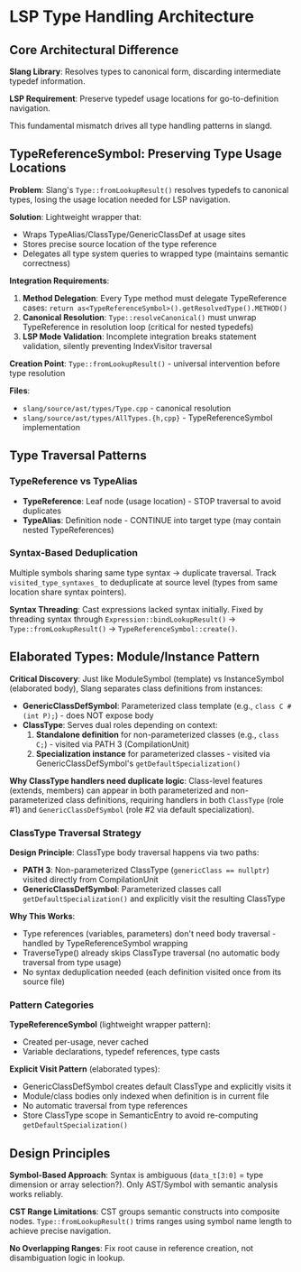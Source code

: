 # LSP Type Handling Architecture

## Core Architectural Difference

**Slang Library**: Resolves types to canonical form, discarding intermediate typedef information.

**LSP Requirement**: Preserve typedef usage locations for go-to-definition navigation.

This fundamental mismatch drives all type handling patterns in slangd.

## TypeReferenceSymbol: Preserving Type Usage Locations

**Problem**: Slang's `Type::fromLookupResult()` resolves typedefs to canonical types, losing the usage location needed for LSP navigation.

**Solution**: Lightweight wrapper that:

- Wraps TypeAlias/ClassType/GenericClassDef at usage sites
- Stores precise source location of the type reference
- Delegates all type system queries to wrapped type (maintains semantic correctness)

**Integration Requirements**:

1. **Method Delegation**: Every Type method must delegate TypeReference cases: `return as<TypeReferenceSymbol>().getResolvedType().METHOD()`
2. **Canonical Resolution**: `Type::resolveCanonical()` must unwrap TypeReference in resolution loop (critical for nested typedefs)
3. **LSP Mode Validation**: Incomplete integration breaks statement validation, silently preventing IndexVisitor traversal

**Creation Point**: `Type::fromLookupResult()` - universal intervention before type resolution

**Files**:

- `slang/source/ast/types/Type.cpp` - canonical resolution
- `slang/source/ast/types/AllTypes.{h,cpp}` - TypeReferenceSymbol implementation

## Type Traversal Patterns

### TypeReference vs TypeAlias

- **TypeReference**: Leaf node (usage location) - STOP traversal to avoid duplicates
- **TypeAlias**: Definition node - CONTINUE into target type (may contain nested TypeReferences)

### Syntax-Based Deduplication

Multiple symbols sharing same type syntax → duplicate traversal. Track `visited_type_syntaxes_` to deduplicate at source level (types from same location share syntax pointers).

**Syntax Threading**: Cast expressions lacked syntax initially. Fixed by threading syntax through `Expression::bindLookupResult()` → `Type::fromLookupResult()` → `TypeReferenceSymbol::create()`.

## Elaborated Types: Module/Instance Pattern

**Critical Discovery**: Just like ModuleSymbol (template) vs InstanceSymbol (elaborated body), Slang separates class definitions from instances:

- **GenericClassDefSymbol**: Parameterized class template (e.g., `class C #(int P);`) - does NOT expose body
- **ClassType**: Serves dual roles depending on context:
  1. **Standalone definition** for non-parameterized classes (e.g., `class C;`) - visited via PATH 3 (CompilationUnit)
  2. **Specialization instance** for parameterized classes - visited via GenericClassDefSymbol's `getDefaultSpecialization()`

**Why ClassType handlers need duplicate logic**: Class-level features (extends, members) can appear in both parameterized and non-parameterized class definitions, requiring handlers in both `ClassType` (role #1) and `GenericClassDefSymbol` (role #2 via default specialization).

### ClassType Traversal Strategy

**Design Principle**: ClassType body traversal happens via two paths:

- **PATH 3**: Non-parameterized ClassType (`genericClass == nullptr`) visited directly from CompilationUnit
- **GenericClassDefSymbol**: Parameterized classes call `getDefaultSpecialization()` and explicitly visit the resulting ClassType

**Why This Works**:

- Type references (variables, parameters) don't need body traversal - handled by TypeReferenceSymbol wrapping
- TraverseType() already skips ClassType traversal (no automatic body traversal from type usage)
- No syntax deduplication needed (each definition visited once from its source file)

### Pattern Categories

**TypeReferenceSymbol** (lightweight wrapper pattern):

- Created per-usage, never cached
- Variable declarations, typedef references, type casts

**Explicit Visit Pattern** (elaborated types):

- GenericClassDefSymbol creates default ClassType and explicitly visits it
- Module/class bodies only indexed when definition is in current file
- No automatic traversal from type references
- Store ClassType scope in SemanticEntry to avoid re-computing `getDefaultSpecialization()`

## Design Principles

**Symbol-Based Approach**: Syntax is ambiguous (`data_t[3:0]` = type dimension or array selection?). Only AST/Symbol with semantic analysis works reliably.

**CST Range Limitations**: CST groups semantic constructs into composite nodes. `Type::fromLookupResult()` trims ranges using symbol name length to achieve precise navigation.

**No Overlapping Ranges**: Fix root cause in reference creation, not disambiguation logic in lookup.
